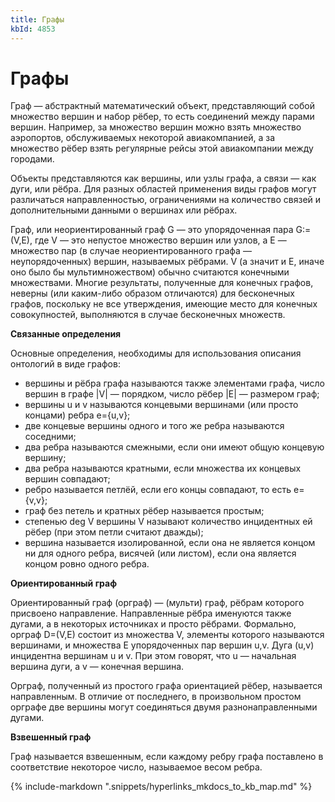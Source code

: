 ```yaml
---
title: Графы
kbId: 4853
---
```


# Графы

Граф — абстрактный математический объект, представляющий собой множество вершин и набор рёбер, то есть соединений между парами вершин. Например, за множество вершин можно взять множество аэропортов, обслуживаемых некоторой авиакомпанией, а за множество рёбер взять регулярные рейсы этой авиакомпании между городами.

Объекты представляются как вершины, или узлы графа, а связи — как дуги, или рёбра. Для разных областей применения виды графов могут различаться направленностью, ограничениями на количество связей и дополнительными данными о вершинах или рёбрах.

Граф, или неориентированный граф G — это упорядоченная пара G:=(V,E), где V — это непустое множество вершин или узлов, а E — множество пар (в случае неориентированного графа — неупорядоченных) вершин, называемых рёбрами. V (а значит и E, иначе оно было бы мультимножеством) обычно считаются конечными множествами. Многие результаты, полученные для конечных графов, неверны (или каким-либо образом отличаются) для бесконечных графов, поскольку не все утверждения, имеющие место для конечных совокупностей, выполняются в случае бесконечных множеств.

**Связанные определения**

Основные определения, необходимы для использования описания онтологий в виде графов:

- вершины и рёбра графа называются также элементами графа, число вершин в графе |V| — порядком, число рёбер |E| — размером граф;
- вершины u и v называются концевыми вершинами (или просто концами) ребра e={u,v};
- две концевые вершины одного и того же ребра называются соседними;
- два ребра называются смежными, если они имеют общую концевую вершину;
- два ребра называются кратными, если множества их концевых вершин совпадают;
- ребро называется петлёй, если его концы совпадают, то есть e={v,v};
- граф без петель и кратных рёбер называется простым;
- степенью deg V вершины V называют количество инцидентных ей рёбер (при этом петли считают дважды);
- вершина называется изолированной, если она не является концом ни для одного ребра, висячей (или листом), если она является концом ровно одного ребра.

**Ориентированный граф**

Ориентированный граф (орграф) — (мульти) граф, рёбрам которого присвоено направление. Направленные рёбра именуются также дугами, а в некоторых источниках и просто рёбрами. Формально, орграф D=(V,E) состоит из множества V, элементы которого называются вершинами, и множества E упорядоченных пар вершин u,v. Дуга (u,v) инцидентна вершинам u и v. При этом говорят, что u — начальная вершина дуги, а v — конечная вершина.

Орграф, полученный из простого графа ориентацией рёбер, называется направленным. В отличие от последнего, в произвольном простом орграфе две вершины могут соединяться двумя разнонаправленными дугами.

**Взвешенный граф**

Граф называется взвешенным, если каждому ребру графа поставлено в соответствие некоторое число, называемое весом ребра.

{% include-markdown ".snippets/hyperlinks_mkdocs_to_kb_map.md" %}
